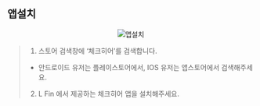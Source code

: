 ## 앱설치
<p align = "center">
<img alt="앱설치" src="https://github.com/user-attachments/assets/44085058-bbdb-42cf-a5f4-b65d620d0b62" />
<p/>

>1. 스토어 검색창에 ‘체크히어’를 검색합니다.
> * 안드로이드 유저는 플레이스토어에서, IOS 유저는 앱스토어에서 검색해주세요.
>2. L Fin 에서 제공하는 체크히어 앱을 설치해주세요.
